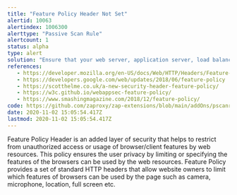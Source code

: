 ```yaml
---
title: "Feature Policy Header Not Set"
alertid: 10063
alertindex: 1006300
alerttype: "Passive Scan Rule"
alertcount: 1
status: alpha
type: alert
solution: "Ensure that your web server, application server, load balancer, etc. is configured to set the Feature-Policy header."
references:
   - https://developer.mozilla.org/en-US/docs/Web/HTTP/Headers/Feature-Policy
   - https://developers.google.com/web/updates/2018/06/feature-policy
   - https://scotthelme.co.uk/a-new-security-header-feature-policy/
   - https://w3c.github.io/webappsec-feature-policy/
   - https://www.smashingmagazine.com/2018/12/feature-policy/
code: https://github.com/zaproxy/zap-extensions/blob/main/addOns/pscanrulesAlpha/src/main/java/org/zaproxy/zap/extension/pscanrulesAlpha/FeaturePolicyScanRule.java
date: 2020-11-02 15:05:54.417Z
lastmod: 2020-11-02 15:05:54.417Z
---
```

Feature Policy Header is an added layer of security that helps to restrict from unauthorized access or usage of browser/client features by web resources. This policy ensures the user privacy by limiting or specifying the features of the browsers can be used by the web resources. Feature Policy provides a set of standard HTTP headers that allow website owners to limit which features of browsers can be used by the page such as camera, microphone, location, full screen etc.
